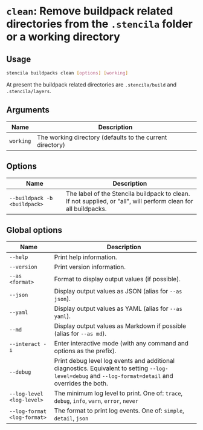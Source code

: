<!-- Generated from doc comments in Rust. Do not edit. -->

# `clean`: Remove buildpack related directories from the `.stencila` folder or a working directory

## Usage

```sh
stencila buildpacks clean [options] [working]
```

At present the buildpack related directories are `.stencila/build` and `.stencila/layers`.

## Arguments

| Name      | Description                                               |
| --------- | --------------------------------------------------------- |
| `working` | The working directory (defaults to the current directory) |

## Options

| Name                         | Description                                                                                                     |
| ---------------------------- | --------------------------------------------------------------------------------------------------------------- |
| `--buildpack -b <buildpack>` | The label of the Stencila buildpack to clean. If not supplied, or "all", will perform clean for all buildpacks. |

## Global options

| Name                        | Description                                                                                                                                          |
| --------------------------- | ---------------------------------------------------------------------------------------------------------------------------------------------------- |
| `--help`                    | Print help information.                                                                                                                              |
| `--version`                 | Print version information.                                                                                                                           |
| `--as <format>`             | Format to display output values (if possible).                                                                                                       |
| `--json`                    | Display output values as JSON (alias for `--as json`).                                                                                               |
| `--yaml`                    | Display output values as YAML (alias for `--as yaml`).                                                                                               |
| `--md`                      | Display output values as Markdown if possible (alias for `--as md`).                                                                                 |
| `--interact -i`             | Enter interactive mode (with any command and options as the prefix).                                                                                 |
| `--debug`                   | Print debug level log events and additional diagnostics. Equivalent to setting `--log-level=debug` and `--log-format=detail` and overrides the both. |
| `--log-level <log-level>`   | The minimum log level to print. One of: `trace`, `debug`, `info`, `warn`, `error`, `never`                                                           |
| `--log-format <log-format>` | The format to print log events. One of: `simple`, `detail`, `json`                                                                                   |
